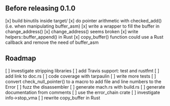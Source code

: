 ## Before releasing 0.1.0

[x] build binutils inside target/
[x] do pointer arithmetic with checked_add() (i.e. when manipulating buffer_asm)
[x] write a wrapper to fill the buffer in change_address()
[x] change_address() seems broken
[x] write helpers::buffer_append() in Rust
[x] copy_buffer() function could use a Rust callback and remove the need of
    buffer_asm

## Roadmap

[ ] investigate stripping libraries
[ ] add Travis support: test and rustfmt
[ ] add link to doc.rs
[ ] code coverage with tarpaulin
[ ] write more tests
[ ] convert check_null_pointer() to a macro to add file and line numbers to the Error
[ ] fuzz the disassembler
[ ] generate mach.rs with build.rs
[ ] generate documentation from comments
[ ] use the error_chain crate
[ ] investigate info->stop_vma
[ ] rewrite copy_buffer in Rust
